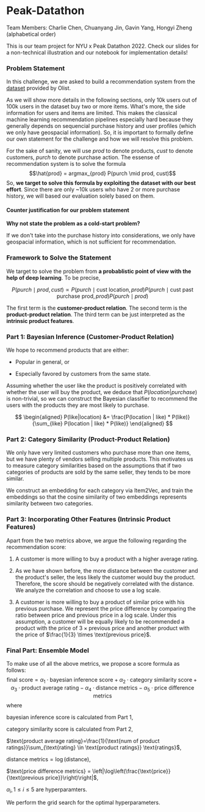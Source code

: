 # Peak-Datathon
Team Members: Charlie Chen, Chuanyang Jin, Gavin Yang, Hongyi Zheng (alphabetical order)

This is our team project for NYU x Peak Datathon 2022. Check our slides for a non-technical illustration and our notebook for implementation details!


### Problem Statement
In this challenge, we are asked to build a recommendation system from the [dataset](https://www.kaggle.com/datasets/olistbr/brazilian-ecommerce) provided by Olist.

As we will show more details in the following sections, only 10k users out of 100k users in the dataset buy two or more items. What's more, the side information for users and items are limited. This makes the classical machine learning recommendation pipelines especially hard because they generally depends on sequencial purchase history and user profiles (which we only have geospacial information). So, it is important to formally define our own statement for the challenge and how we will resolve this problem.

For the sake of sanity, we will use $prod$ to denote products, $cust$ to denote customers, $purch$ to denote purchase action. The essense of recommendation system is to solve the formula $$\hat{prod} = argmax_{prod} P(purch \mid prod, cust)$$ So, **we target to solve this formula by exploiting the dataset with our best effort**. Since there are only ~10k users who have 2 or more purchase history, we will based our evaluation solely based on them.

#### Counter justification for our problem statement
**Why not state the problem as a cold-start problem?**

If we don't take into the purchase history into considerations, we only have geospacial information, which is not sufficient for recommendation.

### Framework to Solve the Statement
We target to solve the problem from **a probablistic point of view with the help of deep learning**. To be precise,

$$
P(purch \mid prod, cust) \propto P(purch \mid \text{cust location}, prod) P(purch \mid \text{cust past purchase prod}, prod) P(purch \mid prod)
$$

The first term is the **customer-product relation**. The second term is the **product-product relation**. The third term can be just interpreted as the **intrinsic product features**.


### Part 1: Bayesian Inference (Customer-Product Relation)
We hope to recommend products that are either:

- Popular in general, or

- Especially favored by customers from the same state.

Assuming whether the user like the product is positively correlated with whether the user will buy the product, we deduce that $P(location|purchase)$ is non-trivial, so we can construct the Bayesian classifier to recommend the users with the products they are most likely to purchase.

$$
\begin{aligned}
P(like|location) &= \frac{P(location | like) * P(like)} {\sum_{like} P(location | like) * P(like)}
\end{aligned}
$$

### Part 2: Category Similarity (Product-Product Relation)

We only have very limited customers who purchase more than one items, but we have plenty of vendors selling multiple products.
This motivates us to measure category similarities based on the assumptions that if two categories of products are sold by the same seller, they tends to be more similar.

We construct an embedding for each category via Item2Vec, and train the embeddings so that the cosine similarity of two embeddings represents similarity between two categories.


### Part 3: Incorporating Other Features (Intrinsic Product Features)
Apart from the two metrics above, we argue the following regarding the recommendation score:

1. A customer is more willing to buy a product with a higher average rating.

2. As we have shown before, the more distance between the customer and the product's seller, the less likely the customer would buy the product. Therefore, the score should be negatively correlated with the distance. We analyze the correlation and choose to use a log scale.

3. A customer is more willing to buy a product of similar price with his previous purchase. We represent the price difference by comparing the ratio between $\text{price}$ and $\text{previous price}$ in a log scale. Under this assumption, a customer will be equally likely to be recommended a product with the price of $3 \times \text{previous price}$ and another product with the price of $\frac{1}{3} \times \text{previous price}$.


### Final Part: Ensemble Model
To make use of all the above metrics, we propose a score formula as follows:
$$\text{final score} = \alpha_1 \cdot \text{bayesian inference score} + \alpha_2 \cdot \text{category similarity score} + \alpha_3 \cdot \text{product average rating} - \alpha_4 \cdot \text{distance metrics} - \alpha_5 \cdot \text{price difference metrics}$$
where

$\text{bayesian inference score}$ is calculated from Part 1,

$\text{category similarity score}$ is calculated from Part 2,

$\text{product average rating}=\frac{1}{\text{num of product ratings}}\sum_{\text{rating} \in \text{product ratings}} \text{ratings}$,

$\text{distance metrics} = \log(\text{distance})$,

$\text{price difference metrics} = \left|\log\left(\frac{\text{price}}{\text{previous price}}\right)\right|$,

$\alpha_i, 1 \leq i \leq 5$ are hyperparamters.

We perform the grid search for the optimal hyperparameters.
